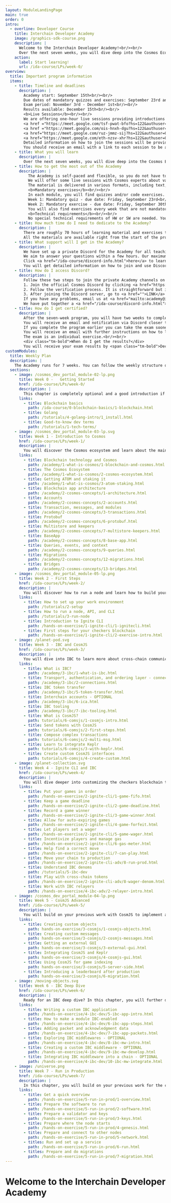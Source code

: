```yaml
---
layout: ModuleLandingPage
main: true
order: 0
intro:
  - overline: Developer Course
    title: Interchain Developer Academy
    image: /graphics-sdk-course.png
    description: |
      Welcome to the Interchain Developer Academy!<br/><br/>
      Over the next seven weeks, you will dive deep into the Cosmos Ecosystem. Let's get started!
    action:
      label: Start learning!
      url: /ida-course/LPs/week-0/
overview:
  title: Important program information
  items:
    - title: Timeline and deadlines
      description: |
        Academy start: September 15th<br/><br/>
        Due dates of mandatory quizzes and exercises: September 23rd and September 30th<br/><br/>
        Exam period: November 3rd - December 1st<br/><br/>
        Results available: December 15th<br/><br/>
        <b>Live Sessions</b><br/><br/>
        We are offering one-hour live sessions providing introductions to Cosmos, app.go, CosmJS, and IBC with the team at the Interchain Foundation:<br/><br/>
        <a href ="https://meet.google.com/tsf-pwat-bfo?hs=122&authuser=0"><b>September 19th, 2 PM UTC</b> | Introduction to Cosmos, Billy Rennekamp, Product Lead for Cosmos Hub.</a><br/><br/>
        <a href ="https://meet.google.com/ois-hnxh-dgu?hs=122&authuser=0"><b>September 26th, 3 PM UTC</b> | Introduction to app.go, Julien Robert, Developer Relations Engineer for the Cosmos SDK.</a><br/><br/>
        <a href="https://meet.google.com/ruz-jmmz-sij?hs=122&authuser=0"><b>September 29th, 3 PM UTC</b> | Introduction to CosmJS, Noam Cohen, Developer Relations Lead for Cosmos Hub.</a><br/><br/>
        <a href="https://meet.google.com/eth-nzsv-xhr?hs=122&authuser=0"><b>October 3rd, 3 PM UTC</b> | Introduction to IBC, Thomas Dekeyser, Developer Relations Engineer for IBC.</a><br/><br/>
        Detailed information on how to join the sessions will be provided via email and Discord.
        You should receive an email with a link to each session to be added to your calendar. We will post the session links on the day of the session on discord. Do not worry if you cannot make it to the session, we will record and publish them in the Academy.
    - title: What you will learn
      description: |
        Over the next seven weeks, you will dive deep into the Cosmos Ecosystem, starting with a high-level introduction to familiarize yourself with the main concepts. Next, you will put theory into practice by learning how to initiate and build an application-specific blockchain using the Cosmos SDK; how to use the Ignite CLI to scaffold modules for your blockchain; and how to connect a chain with other chains using the Inter-Blockchain Communication Protocol. You will learn how to build frontend and backend applications using CosmJS, operate nodes and validate on a Cosmos blockchain, and run a relaying infrastructure between IBC-connected chains.
    - title: How to get the most out of the Academy
      description: |
          The Academy is self-paced and flexible, so you do not have to be online at particular times. You can follow the weekly plan or go through the learning material at your own pace. We recommend allocating about 10 hours a week to get through all the material.<br/><br/>
          We will offer some live sessions with Cosmos experts about various topics. These live sessions will be announced via email and discord. The sessions will be recorded in case you cannot join them live.<br/><br/>
          The material is delivered in various formats, including text, images, videos, quizzes, and exercises. There is plenty of additional material embedded in the content to deepen your understanding of particular concepts. And if you want even more, ask your tutors and expert instructors, who will point you in the right direction!<br/><br/>
          <b>Mandatory exercises</b><br/><br/>
          In each module, you will find quizzes and/or code exercises. Two of these need to be completed by a certain date. It does not matter if you pass a quiz or exercise - think of these as opportunities to practice and demonstrate your engagement with the program.<br/><br/>
          Week 1: Mandatory quiz - due date: Friday, September 23rd<br/><br/>
          Week 2: Mandatory exercise - due date: Friday, September 30th<br/><br/>
          You will also find exercises every week that are not mandatory. These are still highly recommended, as they are a good preparation for the final exam.<br/><br/>
          <b>Technical requirements</b><br/><br/>
          No special technical requirements of HW or SW are needed. You need a computer with at least 8 GB RAM and 4 GB free hard disk space.
    - title: How much time do I need to dedicate to the Academy?
      description: |
        There are roughly 70 hours of learning material and exercises to work through. In addition, you need to plan for about 20 hours to complete the final exam. In our experience, participants who allocate about 10 hours of work per week tend to get the most out of the program and perform best. However, learning styles are different, so work at a pace that suits you!<br/><br/>
        All the materials are available right from the start of the program.
    - title: What support will I get in the Academy? 
      description: |
        We have set up a private Discord for the Academy for all teaching and ongoing communication. You can reach out to your tutors and expert instructors anytime for support. We encourage you to proactively collaborate with other participants in your cohort and with your instructors. Ask questions, request feedback, and seek help if you are stuck! That way, you will get the most out of the Academy.<br/><br/>
        We aim to answer your questions within a few hours. Our maximum response time is 24 hours. Main support hours are on weekdays between 6 AM UTC and 4 PM UTC. We do not provide support during the weekends.<br/><br/>
        Click <a href="/ida-course/discord-info.html">here</a> to learn how to join and use Discord.<br/><br/>
        You will get detailed information on how to join and use Discord via email.
    - title: How do I access Discord?
      description: |
        Follow these two steps to join the private Academy channels on Discord:<br/><br/>
        1. Join the official Cosmos Discord by clicking <a href="https://discord.gg/cosmosnetwork">here</a>.<br/><br/>
        2. Follow the verification process. It is straightforward but if you need guidance, read <a href="https://medium.com/@alicemeowuk/cosmos-developers-discord-access-7c15951cc839">this article</a>.<br/><br/>
        3. After joining the Discord server, go to <a href="">LINK</a> and enter your Discord ID. You will automatically be added to the Discord area for participants called "Interchain Developer Academy".<br/><br/>
        If you have any problems, email us at <a href="mailto:academy@interchain.io">academy@interchain.io</a>.<br/><br/>
        We have put together a <a href="/ida-course/discord-info.html">quick guide</a> explaining how to best communicate on Discord.
    - title: How do I get certified?
      description: |
        After the seven-week program, you will have two weeks to complete an exam - a combination of quizzes and a code project. The exam will be open from <b>November 3rd</b> and you have to complete it by <b>December 1st</b>.<br/><br/>
        You will receive an email and notification via Discord closer to the date.<br/><br/>
        If you complete the program earlier you can take the exam sooner. The earliest you can take the exam is from the fourth week of the program.<br/><br/>
        You will receive an email with further instructions on how to launch the exam request.<br/><br/>
        The exam is an individual exercise.<br/><br/>
        <div class="tm-bold">When do I get the results?</div>
        You will receive your exam results by <span class="tm-bold">December 15th</span>.
customModules:
  title: Weekly Plan
  description: |
    The Academy runs for 7 weeks. You can follow the weekly structure or decide to go your individual path - just make sure to be ready for the Final Exam after 7 weeks.
  sections:
    - image: /cosmos_dev_portal_module-02-lp.png
      title: Week 0 -   Getting Started
      href: /ida-course/LPs/week-0/
      description: |
        This chapter is completely optional and a good introduction if you are new to blockchain technology or need a refresher on Golang and a short overview of dev terms you will encounter when working with Cosmos:
      links: 
        - title: Blockchain basics
          path: /ida-course/0-blockchain-basics/1-blockchain.html
        - title: Golang
          path: /tutorials/4-golang-intro/1_install.html
        - title: Good-to-know dev terms
          path: /tutorials/1-tech-terms/
    - image: /cosmos_dev_portal_module-03-lp.svg
      title: Week 1 - Introduction to Cosmos
      href: /ida-course/LPs/week-1/
      description: |
        You will discover the Cosmos ecosystem and learn about the main concepts of the Cosmos SDK, from its Tendermint consensus to learning how keys, accounts, and transactions relate to each other. Dive into:
      links: 
        - title: Blockchain technology and Cosmos
          path: /academy/1-what-is-cosmos/1-blockchain-and-cosmos.html
        - title: The Cosmos Ecosystem
          path: /academy/1-what-is-cosmos/2-cosmos-ecosystem.html
        - title: Getting ATOM and staking it
          path: /academy/1-what-is-cosmos/3-atom-staking.html
        - title: Blockchain app architecture
          path: /academy/2-cosmos-concepts/1-architecture.html
        - title: Accounts
          path: /academy/2-cosmos-concepts/2-accounts.html
        - title: Transaction, messages, and modules
          path: /academy/2-cosmos-concepts/3-transactions.html
        - title: Protobuf
          path: /academy/2-cosmos-concepts/6-protobuf.html
        - title: Multistore and keepers
          path: /academy/2-cosmos-concepts/7-multistore-keepers.html
        - title: BaseApp
          path: /academy/2-cosmos-concepts/8-base-app.html
        - title: Queries, events, and context
          path: /academy/2-cosmos-concepts/9-queries.html
        - title: Migrations
          path: /academy/2-cosmos-concepts/12-migrations.html
        - title: Bridges
          path: /academy/2-cosmos-concepts/13-bridges.html
    - image: /cosmos_dev_portal_module-05-lp.png
      title: Week 2 - First Steps
      href: /ida-course/LPs/week-2/
      description: |
        You will discover how to run a node and learn how to build your own chain by following the example implementation of a checkers blockchain:
      links: 
        - title: How to set up your work environment
          path: /tutorials/2-setup
        - title: How to run a node, API, and CLI
          path: /tutorials/3-run-node
        - title: Introduction to Ignite CLI
          path: /hands-on-exercise/1-ignite-cli/1-ignitecli.html
        - title: First steps for your checkers blockchain
          path: /hands-on-exercise/1-ignite-cli/2-exercise-intro.html
    - image: /planet-pod.svg
      title: Week 3 - IBC and CosmJS
      href: /ida-course/LPs/week-3/
      description: |
        You will dive into IBC to learn more about cross-chain communication and take a look at how to use CosmJS for your chain:
      links: 
        - title: What is IBC?
          path: /academy/3-ibc/1-what-is-ibc.html
        - title: Transport, authentication, and ordering layer - connections, channels, and clients - OPTIONAL
          path: /academy/3-ibc/2-connections.html
        - title: IBC token transfer
          path: /academy/3-ibc/5-token-transfer.html
        - title: Interchain accounts - OPTIONAL
          path: /academy/3-ibc/6-ica.html
        - title: IBC tooling
          path: /academy/3-ibc/7-ibc-tooling.html
        - title: What is CosmJS?
          path: tutorials/6-comsjs/1-cosmjs-intro.html
        - title: Send tokens with CosmJS
          path: tutorials/6-comsjs/2-first-steps.html
        - title: Compose complex transactions
          path: tutorials/6-comsjs/2-multi-msg.html
        - title: Learn to integrate Keplr
          path: tutorials/6-comsjs/3-with-keplr.html
        - title: Create custom CosmJS interfaces
          path: tutorials/6-comsjs/4-create-custom.html
    - image: /planet-collection.svg
      title: Week 4 - Ignite CLI and IBC
      href: /ida-course/LPs/week-4/
      description: |
        You will dive deeper into customizing the checkers blockchain to make your game more interesting and unique with Ignite, while also testing  and expanding your IBC knowledge to:
      links: 
        - title: Put your games in order
          path: /hands-on-exercise/2-ignite-cli/1-game-fifo.html
        - title: Keep a game deadline
          path: /hands-on-exercise/2-ignite-cli/2-game-deadline.html
        - title: Record a game winner
          path: /hands-on-exercise/2-ignite-cli/3-game-winner.html
        - title: Allow for auto-expiring games
          path: /hands-on-exercise/2-ignite-cli/4-game-forfeit.html
        - title: Let players set a wager
          path: /hands-on-exercise/2-ignite-cli/5-game-wager.html
        - title: Incentivize players and manage gas
          path: /hands-on-exercise/2-ignite-cli/6-gas-meter.html
        - title: Help find a correct move
          path: /hands-on-exercise/2-ignite-cli/7-can-play.html
        - title: Move your chain to production
          path: /hands-on-exercise/2-ignite-cli-adv/8-run-prod.html
        - title: Understand IBC denoms
          path: /tutorials/5-ibc-dev
        - title: Play with cross-chain tokens
          path: /hands-on-exercise/2-ignite-cli-adv/8-wager-denom.html
        - title: Work with IBC relayers
          path: /hands-on-exercise/4-ibc-adv/2-relayer-intro.html
    - image: /cosmos_dev_portal_module-04-lp.png
      title: Week 5 - CosmJS Advanced
      href: /ida-course/LPs/week-5/
      description: |
        You will build on your previous work with CosmJS to implement a sound game GUI and a backend script that improves the user experience by:
      links: 
        - title: Creating custom objects
          path: hands-on-exercise/3-cosmjs/1-cosmjs-objects.html
        - title: Creating custom messages
          path: hands-on-exercise/3-cosmjs/2-cosmjs-messages.html
        - title: Getting an external GUI
          path: hands-on-exercise/3-cosmjs/3-external-gui.html
        - title: Integrating CosmJS and Keplr
          path: hands-on-exercise/3-cosmjs/4-cosmjs-gui.html
        - title: Using CosmJS for game indexing
          path: hands-on-exercise/3-cosmjs/5-server-side.html
        - title: Introducing a leaderboard after production
          path: hands-on-exercise/3-cosmjs/6-migration.html
    - image: /moving-objects.svg
      title: Week 6 - IBC Deep Dive
      href: /ida-course/LPs/week-6/
      description: |
        Ready for an IBC deep dive? In this chapter, you will further deepen your knowledge of IBC by looking into:
      links: 
        - title: Writing a custom IBC application
          path: /hands-on-exercise/4-ibc-dev/5-ibc-app-intro.html
        - title: How to make a module IBC-enabled
          path: /hands-on-exercise/4-ibc-dev/6-ibc-app-steps.html
        - title: Adding packet and acknowledgment data
          path: /hands-on-exercise/4-ibc-dev/7-ibc-app-packets.html
        - title: Exploring IBC middlewares - OPTIONAL
          path: /hands-on-exercise/4-ibc-dev/8-ibc-mw-intro.html
        - title: Creating a custom IBC middleware - OPTIONAL
          path: /hands-on-exercise/4-ibc-dev/9-ibc-mw-develop.html
        - title: Integrating IBC middleware into a chain - OPTIONAL
          path: /hands-on-exercise/4-ibc-dev/10-ibc-mw-integrate.html
    - image: /universe.png
      title: Week 7 - Run in Production
      href: /ida-course/LPs/week-7/
      description: |
        In this chapter, you will build on your previous work for the checkers blockchain to adapt your blockchain to the demands of running in production:
      links: 
        - title: Get a quick overview
          path: /hands-on-exercise/5-run-in-prod/1-overview.html
        - title: Prepare the software to run
          path: /hands-on-exercise/5-run-in-prod/2-software.html
        - title: Prepare a validator and keys
          path: /hands-on-exercise/5-run-in-prod/3-keys.html
        - title: Prepare where the node starts
          path: /hands-on-exercise/5-run-in-prod/4-genesis.html
        - title: Prepare and connect to other nodes
          path: /hands-on-exercise/5-run-in-prod/5-network.html
        - titles: Run and set up a service
          path: /hands-on-exercise/5-run-in-prod/6-run.html
        - titles: Prepare and do migrations
          path: /hands-on-exercise/5-run-in-prod/7-migration.html
---
```


# Welcome to the Interchain Developer Academy
